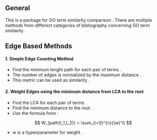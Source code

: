 ## General

This is a package for GO term similarity comparison . There are multiple methods from differect categories of bibliography concerning GO term similarity .

## Edge Based Methods 

#### 1. Simple Edge Counting Method

- Find the minimum lenght path for each pair of terms .
- The number of edges is normalized by the maximum distance .
- This metric can be used as similarity .

#### 2. Weight Edges using the minimum distance from LCA to the root

- Find the LCA for each pair of terms .
- Find the minimum distance to the root .
- Use the formula from :

$$
W_{path(t_1,t_2)} = \sum_{i=0}^{n}{(w)^i}
$$

- w is a hyperparameter for weight .
